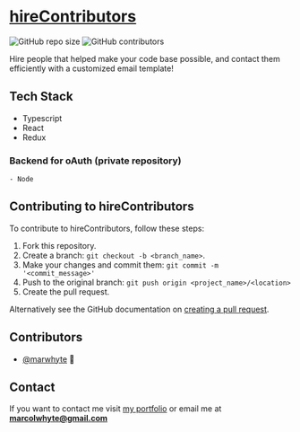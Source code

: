 # [hireContributors](https://www.hirecontributors.club/)

![GitHub repo size](https://img.shields.io/github/repo-size/marwhyte/packageJSONemployer)
![GitHub contributors](https://img.shields.io/github/contributors/marwhyte/packageJSONemployer)

Hire people that helped make your code base possible, and contact them efficiently with a customized email template!

## Tech Stack
 - Typescript 
 - React
 - Redux
  ### Backend for oAuth (private repository)
    - Node

## Contributing to hireContributors

To contribute to hireContributors, follow these steps:

1. Fork this repository.
2. Create a branch: `git checkout -b <branch_name>`.
3. Make your changes and commit them: `git commit -m '<commit_message>'`
4. Push to the original branch: `git push origin <project_name>/<location>`
5. Create the pull request.

Alternatively see the GitHub documentation on [creating a pull request](https://help.github.com/en/github/collaborating-with-issues-and-pull-requests/creating-a-pull-request).

## Contributors

- [@marwhyte](https://github.com/marwhyte) 📖

## Contact

If you want to contact me visit [my portfolio](http://marcowhyte.com) or email me at **marcolwhyte@gmail.com**

